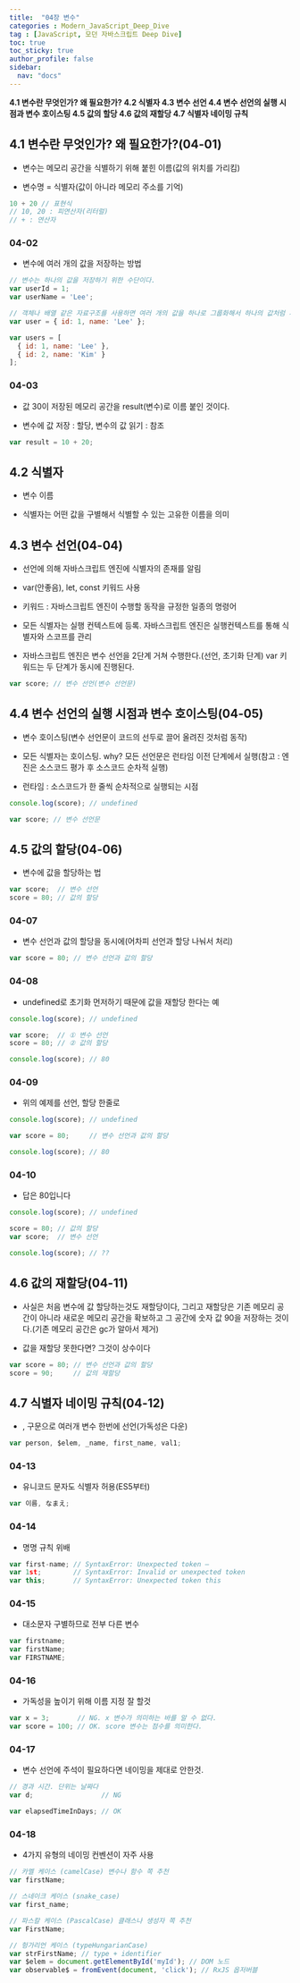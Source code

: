 ```yaml
---
title:  "04장 변수"
categories : Modern_JavaScript_Deep_Dive
tag : [JavaScript, 모던 자바스크립트 Deep Dive]
toc: true
toc_sticky: true
author_profile: false
sidebar:
  nav: "docs"
---
```


**4.1 변수란 무엇인가? 왜 필요한가?
4.2 식별자
4.3 변수 선언
4.4 변수 선언의 실행 시점과 변수 호이스팅
4.5 값의 할당
4.6 값의 재할당
4.7 식별자 네이밍 규칙**

## 4.1 변수란 무엇인가? 왜 필요한가?(04-01)

* 변수는 메모리 공간을 식별하기 위해 붙힌 이름(값의 위치를 가리킴)

* 변수명 = 식별자(값이 아니라 메모리 주소를 기억)

```javascript
10 + 20 // 표현식
// 10, 20 : 피연산자(리터럴)
// + : 연산자
```

### 04-02

* 변수에 여러 개의 값을 저장하는 방법

```javascript
// 변수는 하나의 값을 저장하기 위한 수단이다.
var userId = 1;
var userName = 'Lee';

// 객체나 배열 같은 자료구조를 사용하면 여러 개의 값을 하나로 그룹화해서 하나의 값처럼 사용할 수 있다.
var user = { id: 1, name: 'Lee' };

var users = [
  { id: 1, name: 'Lee' },
  { id: 2, name: 'Kim' }
];
```

### 04-03

* 값 30이 저장된 메모리 공간을 result(변수)로 이름 붙인 것이다.

* 변수에 값 저장 : 할당, 변수의 값 읽기 : 참조

```javascript
var result = 10 + 20;
```

## 4.2 식별자

* 변수 이름

* 식별자는 어떤 값을 구별해서 식별할 수 있는 고유한 이름을 의미

## 4.3 변수 선언(04-04)

* 선언에 의해 자바스크립트 엔진에 식별자의 존재를 알림

* var(안좋음), let, const 키워드 사용

* 키워드 : 자바스크립트 엔진이 수행할 동작을 규정한 일종의 명령어

* 모든 식별자는 실행 컨텍스트에 등록. 자바스크립트 엔진은 실행컨텍스트를 통해 식별자와 스코프를 관리

* 자바스크립트 엔진은 변수 선언을 2단계 거쳐 수행한다.(선언, 초기화 단계) var 키워드는 두 단계가 동시에 진행된다.

```javascript
var score; // 변수 선언(변수 선언문)
```

## 4.4 변수 선언의 실행 시점과 변수 호이스팅(04-05)

* 변수 호이스팅(변수 선언문이 코드의 선두로 끌어 올려진 것처럼 동작)

* 모든 식별자는 호이스팅. why? 모든 선언문은 런타임 이전 단계에서 실행(참고 : 엔진은 소스코드 평가 후 소스코드 순차적 실행)

* 런타임 : 소스코드가 한 줄씩 순차적으로 실행되는 시점

```javascript
console.log(score); // undefined

var score; // 변수 선언문
```

## 4.5 값의 할당(04-06)

* 변수에 값을 할당하는 법

```javascript
var score;  // 변수 선언
score = 80; // 값의 할당
```

### 04-07

* 변수 선언과 값의 할당을 동시에(어차피 선언과 할당 나눠서 처리)

```javascript
var score = 80; // 변수 선언과 값의 할당
```

### 04-08

* undefined로 초기화 먼저하기 때문에 값을 재할당 한다는 예

```javascript
console.log(score); // undefined

var score;  // ① 변수 선언
score = 80; // ② 값의 할당

console.log(score); // 80
```

### 04-09

* 위의 예제를 선언, 할당 한줄로

```javascript
console.log(score); // undefined

var score = 80;     // 변수 선언과 값의 할당

console.log(score); // 80
```

### 04-10

* 답은 80입니다

```javascript
console.log(score); // undefined

score = 80; // 값의 할당
var score;  // 변수 선언

console.log(score); // ??
```

## 4.6 값의 재할당(04-11)

* 사실은 처음 변수에 값 할당하는것도 재할당이다, 그리고 재할당은 기존 메모리 공간이 아니라 새로운 메모리 공간을 확보하고 그 공간에 숫자 값 90을 저장하는 것이다.(기존 메모리 공간은 gc가 알아서 제거)

* 값을 재할당 못한다면? 그것이 상수이다

```javascript
var score = 80; // 변수 선언과 값의 할당
score = 90;     // 값의 재할당
```

## 4.7 식별자 네이밍 규칙(04-12)

* , 구문으로 여러개 변수 한번에 선언(가독성은 다운)

```javascript
var person, $elem, _name, first_name, val1;
```

### 04-13

* 유니코드 문자도 식별자 허용(ES5부터)

```javascript
var 이름, なまえ;
```

### 04-14

* 명명 규칙 위배

```javascript
var first-name; // SyntaxError: Unexpected token –
var 1st;        // SyntaxError: Invalid or unexpected token
var this;       // SyntaxError: Unexpected token this
```

### 04-15

* 대소문자 구별하므로 전부 다른 변수

```javascript
var firstname;
var firstName;
var FIRSTNAME;
```

### 04-16

* 가독성을 높이기 위해 이름 지정 잘 할것

```javascript
var x = 3;       // NG. x 변수가 의미하는 바를 알 수 없다.
var score = 100; // OK. score 변수는 점수를 의미한다.
```

### 04-17

* 변수 선언에 주석이 필요하다면 네이밍을 제대로 안한것.

```javascript
// 경과 시간. 단위는 날짜다
var d;                 // NG

var elapsedTimeInDays; // OK
```

### 04-18

* 4가지 유형의 네이밍 컨벤션이 자주 사용

```javascript
// 카멜 케이스 (camelCase) 변수나 함수 쪽 추천
var firstName;

// 스네이크 케이스 (snake_case)
var first_name;

// 파스칼 케이스 (PascalCase) 클래스나 생성자 쪽 추천
var FirstName;

// 헝가리언 케이스 (typeHungarianCase)
var strFirstName; // type + identifier
var $elem = document.getElementById('myId'); // DOM 노드
var observable$ = fromEvent(document, 'click'); // RxJS 옵저버블
```
